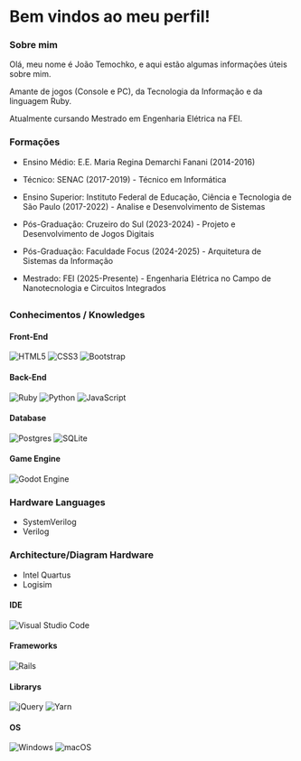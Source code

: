 # Bem vindos ao meu perfil!

### Sobre mim
Olá, meu nome é João Temochko, e aqui estão algumas informações úteis sobre mim.

Amante de jogos (Console e PC), da Tecnologia da Informação e da linguagem Ruby.

Atualmente cursando Mestrado em Engenharia Elétrica na FEI.

### Formações
- Ensino Médio:
E.E. Maria Regina Demarchi Fanani (2014-2016)

- Técnico: SENAC (2017-2019) - Técnico em Informática

- Ensino Superior:
Instituto Federal de Educação, Ciência e Tecnologia de São Paulo (2017-2022) - Analise e Desenvolvimento de Sistemas 

- Pós-Graduação: Cruzeiro do Sul (2023-2024) - Projeto e Desenvolvimento de Jogos Digitais

- Pós-Graduação: Faculdade Focus (2024-2025) - Arquitetura de Sistemas da Informação

- Mestrado: FEI (2025-Presente) - Engenharia Elétrica no Campo de Nanotecnologia e Circuitos Integrados

##

### Conhecimentos / Knowledges
#### Front-End
![HTML5](https://img.shields.io/badge/html5-%23E34F26.svg?style=for-the-badge&logo=html5&logoColor=white)
![CSS3](https://img.shields.io/badge/css3-%231572B6.svg?style=for-the-badge&logo=css3&logoColor=white)
![Bootstrap](https://img.shields.io/badge/bootstrap-%238511FA.svg?style=for-the-badge&logo=bootstrap&logoColor=white)

#### Back-End 
![Ruby](https://img.shields.io/badge/ruby-%23CC342D.svg?style=for-the-badge&logo=ruby&logoColor=white)
![Python](https://img.shields.io/badge/python-3670A0?style=for-the-badge&logo=python&logoColor=ffdd54)
![JavaScript](https://img.shields.io/badge/javascript-%23323330.svg?style=for-the-badge&logo=javascript&logoColor=%23F7DF1E)

#### Database
![Postgres](https://img.shields.io/badge/postgres-%23316192.svg?style=for-the-badge&logo=postgresql&logoColor=white)
![SQLite](https://img.shields.io/badge/sqlite-%2307405e.svg?style=for-the-badge&logo=sqlite&logoColor=white)

#### Game Engine
![Godot Engine](https://img.shields.io/badge/GODOT-%23FFFFFF.svg?style=for-the-badge&logo=godot-engine)

### Hardware Languages
- SystemVerilog
- Verilog

### Architecture/Diagram Hardware
- Intel Quartus
- Logisim

#### IDE
![Visual Studio Code](https://img.shields.io/badge/Visual%20Studio%20Code-0078d7.svg?style=for-the-badge&logo=visual-studio-code&logoColor=white)

#### Frameworks
![Rails](https://img.shields.io/badge/rails-%23CC0000.svg?style=for-the-badge&logo=ruby-on-rails&logoColor=white)

#### Librarys
![jQuery](https://img.shields.io/badge/jquery-%230769AD.svg?style=for-the-badge&logo=jquery&logoColor=white)
![Yarn](https://img.shields.io/badge/yarn-%232C8EBB.svg?style=for-the-badge&logo=yarn&logoColor=white)

#### OS
![Windows](https://img.shields.io/badge/Windows-0078D6?style=for-the-badge&logo=windows&logoColor=white)
![macOS](https://img.shields.io/badge/mac%20os-000000?style=for-the-badge&logo=macos&logoColor=F0F0F0)
<!--
**joaotemochko/joaotemochko** is a ✨ _special_ ✨ repository because its `README.md` (this file) appears on your GitHub profile.

Here are some ideas to get you started:

- 🔭 I’m currently working on ...
- 🌱 I’m currently learning ...
- 👯 I’m looking to collaborate on ...
- 🤔 I’m looking for help with ...
- 💬 Ask me about ...
- 📫 How to reach me: ...
- 😄 Pronouns: ...
- ⚡ Fun fact: ...
-->

